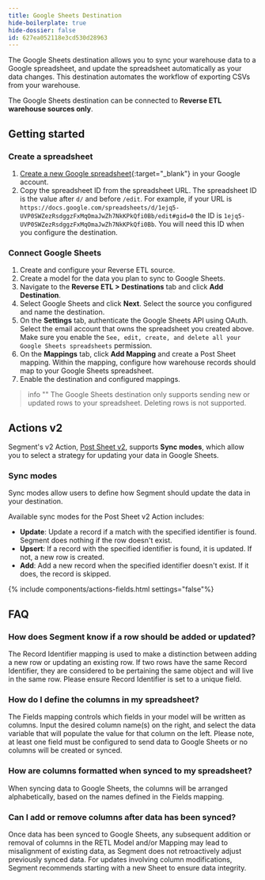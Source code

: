 ```yaml
---
title: Google Sheets Destination
hide-boilerplate: true
hide-dossier: false
id: 627ea052118e3cd530d28963
---
```


The Google Sheets destination allows you to sync your warehouse data to a Google spreadsheet, and update the spreadsheet automatically as your data changes. This destination automates the workflow of exporting CSVs from your warehouse.

The Google Sheets destination can be connected to **Reverse ETL warehouse sources only**. 

## Getting started

### Create a spreadsheet
1. [Create a new Google spreadsheet](https://docs.google.com/spreadsheets/u/0/create?usp=sheets_home&ths=true){:target="_blank"} in your Google account.
2. Copy the spreadsheet ID from the spreadsheet URL. The spreadsheet ID is the value after `d/` and before `/edit`. For example, if your URL is `https://docs.google.com/spreadsheets/d/1ejq5-UVP0SWZezRsdggzFxMqOmaJwZh7NkKPkQfi0Bb/edit#gid=0` the ID is `1ejq5-UVP0SWZezRsdggzFxMqOmaJwZh7NkKPkQfi0Bb`. You will need this ID when you configure the destination.

### Connect Google Sheets
1. Create and configure your Reverse ETL source.
2. Create a model for the data you plan to sync to Google Sheets.
3. Navigate to the **Reverse ETL > Destinations** tab and click **Add Destination**. 
4. Select Google Sheets and click **Next**. Select the source you configured and name the destination.
5. On the **Settings** tab, authenticate the Google Sheets API using OAuth. Select the email account that owns the spreadsheet you created above. Make sure you enable the `See, edit, create, and delete all your Google Sheets spreadsheets` permission. 
6. On the **Mappings** tab, click **Add Mapping** and create a Post Sheet mapping. Within the mapping, configure how warehouse records should map to your Google Sheets spreadsheet.
7. Enable the destination and configured mappings.

> info ""
> The Google Sheets destination only supports sending new or updated rows to your spreadsheet. Deleting rows is not supported.

## Actions v2

Segment's v2 Action, [Post Sheet v2](/docs/connections/destinations/catalog/actions-hubspot-cloud/#custom-object-v2), supports **Sync modes**, which allow you to select a strategy for updating your data in Google Sheets.

### Sync modes
Sync modes allow users to define how Segment should update the data in your destination.

Available sync modes for the Post Sheet v2 Action includes: 
- **Update**: Update a record if a match with the specified identifier is found. Segment does nothing if the row doesn't exist.
- **Upsert**: If a record with the specified identifier is found, it is updated. If not, a new row is created.
- **Add**: Add a new record when the specified identifier doesn't exist. If it does, the record is skipped.

{% include components/actions-fields.html settings="false"%}

## FAQ

### How does Segment know if a row should be added or updated?

The Record Identifier mapping is used to make a distinction between adding a new row or updating an existing row. If two rows have the same Record Identifier, they are considered to be pertaining the same object and will live in the same row. Please ensure Record Identifier is set to a unique field.

### How do I define the columns in my spreadsheet?

The Fields mapping controls which fields in your model will be written as columns. Input the desired column name(s) on the right, and select the data variable that will populate the value for that column on the left. Please note, at least one field must be configured to send data to Google Sheets or no columns will be created or synced.

### How are columns formatted when synced to my spreadsheet?

When syncing data to Google Sheets, the columns will be arranged alphabetically, based on the names defined in the Fields mapping.

### Can I add or remove columns after data has been synced?

Once data has been synced to Google Sheets, any subsequent addition or removal of columns in the RETL Model and/or Mapping may lead to misalignment of existing data, as Segment does not retroactively adjust previously synced data. For updates involving column modifications, Segment recommends starting with a new Sheet to ensure data integrity.
